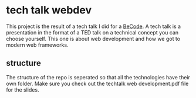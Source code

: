 # tech talk webdev

This project is the result of a tech talk I did for a [BeCode](https://becode.org/). A tech talk is a presentation in the format of a TED talk on a technical concept you can choose yourself. This one is about web development and how we got to modern web frameworks.

## structure

The structure of the repo is seperated so that all the technologies have their own folder. Make sure you check out the techtalk web development.pdf file for the slides.
